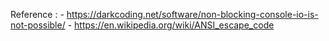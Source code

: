 
Reference :
	- https://darkcoding.net/software/non-blocking-console-io-is-not-possible/
	- https://en.wikipedia.org/wiki/ANSI_escape_code
